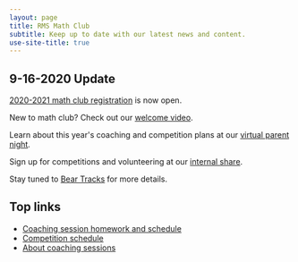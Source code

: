 ```yaml
---
layout: page
title: RMS Math Club
subtitle: Keep up to date with our latest news and content.
use-site-title: true
---
```


## 9-16-2020 Update

[2020-2021 math club registration](http://rmsptsa.org/Packet/MathClubReg) is now open.

New to math club? Check out our [welcome video](https://www.youtube.com/watch?v=HP58Q_IAsq8).

Learn about this year's coaching and competition plans at our [virtual parent night](https://www.youtube.com/channel/UCd3ci6LTAvffke7SYgv1N8A).

Sign up for competitions and volunteering at our [internal share](https://rmsptsa.sharepoint.com/sites/MathClub).

Stay tuned to [Bear Tracks](https://emailoctopus.com/lists/b1bc567a-d35d-11ea-a3d0-06b4694bee2a/forms/subscribe) for more details.

## Top links

- <a href="/schedule">Coaching session homework and schedule</a>
- <a href="/competitions">Competition schedule</a>
- <a href="/sessions">About coaching sessions</a>
